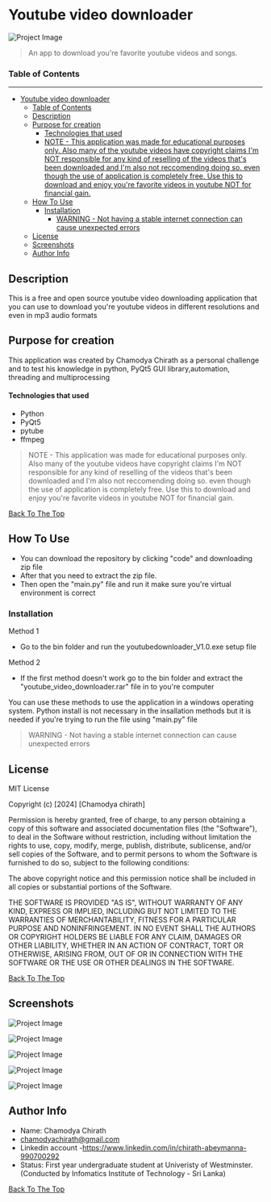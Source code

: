 # Youtube video downloader

![Project Image](resources/main_logo_final.svg)

> An app to download you're favorite youtube videos and songs.



### Table of Contents
---

- [Youtube video downloader](#youtube-video-downloader)
    - [Table of Contents](#table-of-contents)
  - [Description](#description)
  - [Purpose for creation](#purpose-for-creation)
      - [Technologies that used](#technologies-that-used)
      - [NOTE - This application was made for educational purposes only. Also many of the youtube videos have copyright claims I'm NOT responsible for any kind of reselling of the videos that's been downloaded and I'm also not reccomending doing so. even though the use of application is completely free. Use this to download and enjoy you're favorite videos in youtube NOT for financial gain.](#note---this-application-was-made-for-educational-purposes-only-also-many-of-the-youtube-videos-have-copyright-claims-im-not-responsible-for-any-kind-of-reselling-of-the-videos-thats-been-downloaded-and-im-also-not-reccomending-doing-so-even-though-the-use-of-application-is-completely-free-use-this-to-download-and-enjoy-youre-favorite-videos-in-youtube-not-for-financial-gain)
  - [How To Use](#how-to-use)
    - [Installation](#installation)
      - [WARNING - Not having a stable internet connection can cause unexpected errors](#warning---not-having-a-stable-internet-connection-can-cause-unexpected-errors)
  - [License](#license)
  - [Screenshots](#screenshots)
  - [Author Info](#author-info)


## Description

This is a free and open source youtube video downloading application that you can use to download you're youtube videos in different resolutions and even in mp3 audio formats

## Purpose for creation

This application was created by Chamodya Chirath as a personal challenge and to test his knowledge in python, PyQt5 GUI library,automation, threading and multiprocessing

#### Technologies that used

- Python
- PyQt5
- pytube
- ffmpeg

> NOTE - This application was made for educational purposes only. Also many of the youtube videos have copyright claims I'm NOT responsible for any kind of reselling of the videos that's been downloaded and I'm also not reccomending doing so. even though the use of application is completely free. Use this to download and enjoy you're favorite videos in youtube NOT for financial gain.

[Back To The Top](#Youtube-video-downloader)



## How To Use

- You can download the repository by clicking "code" and downloading zip file
- After that you need to extract the zip file.
- Then open the "main.py" file and run it make sure you're virtual environment is correct


### Installation

Method 1
 - Go to the bin folder and run the youtubedownloader_V1.0.exe setup file

Method 2
  - If the first method doesn't work go to the bin folder and extract the "youtube_video_downloader.rar" file in to you're computer

You can use these methods to use the application in a windows operating system. Python install is not necessary in the insallation methods but it is needed if you're trying to run the file using "main.py" file

> WARNING - Not having a stable internet connection can cause unexpected errors

## License

MIT License

Copyright (c) [2024] [Chamodya chirath]

Permission is hereby granted, free of charge, to any person obtaining a copy
of this software and associated documentation files (the "Software"), to deal
in the Software without restriction, including without limitation the rights
to use, copy, modify, merge, publish, distribute, sublicense, and/or sell
copies of the Software, and to permit persons to whom the Software is
furnished to do so, subject to the following conditions:

The above copyright notice and this permission notice shall be included in all
copies or substantial portions of the Software.

THE SOFTWARE IS PROVIDED "AS IS", WITHOUT WARRANTY OF ANY KIND, EXPRESS OR
IMPLIED, INCLUDING BUT NOT LIMITED TO THE WARRANTIES OF MERCHANTABILITY,
FITNESS FOR A PARTICULAR PURPOSE AND NONINFRINGEMENT. IN NO EVENT SHALL THE
AUTHORS OR COPYRIGHT HOLDERS BE LIABLE FOR ANY CLAIM, DAMAGES OR OTHER
LIABILITY, WHETHER IN AN ACTION OF CONTRACT, TORT OR OTHERWISE, ARISING FROM,
OUT OF OR IN CONNECTION WITH THE SOFTWARE OR THE USE OR OTHER DEALINGS IN THE
SOFTWARE.

[Back To The Top](#Youtube-video-downloader)


## Screenshots
 
 ![Project Image](resources/1.png)


 ![Project Image](resources/3.png)

 ![Project Image](resources/4.png)

 ![Project Image](resources/5.png)

 ![Project Image](resources/6.png)



## Author Info

- Name: Chamodya Chirath
- chamodyachirath@gmail.com
- Linkedin account -https://www.linkedin.com/in/chirath-abeymanna-990700292
- Status: First year undergraduate student at Univeristy of Westminster.(Conducted by Infomatics Institute of Technology - Sri Lanka)

[Back To The Top](#Youtube-video-downloader)
